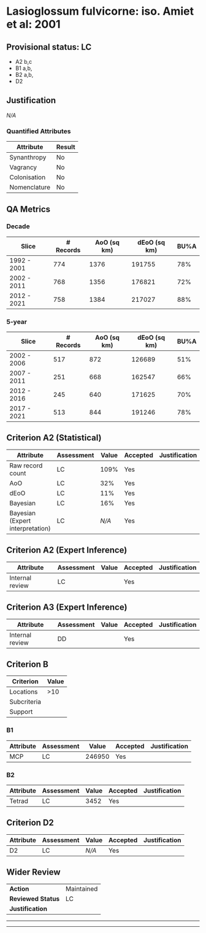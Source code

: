 # Lasioglossum fulvicorne: iso. Amiet et al: 2001
## Provisional status: LC
- A2 b,c
- B1 a,b, 
- B2 a,b, 
- D2

## Justification
*N/A*
### Quantified Attributes
|Attribute|Result|
|---|---|
|Synanthropy|No|
|Vagrancy|No|
|Colonisation|No|
|Nomenclature|No|
## QA Metrics
### Decade
| Slice | # Records | AoO (sq km) | dEoO (sq km) |BU%A |
|---|---|---|---|---|
|1992 - 2001|774|1376|191755|78%|
|2002 - 2011|768|1356|176821|72%|
|2012 - 2021|758|1384|217027|88%|
### 5-year
| Slice | # Records | AoO (sq km) | dEoO (sq km) |BU%A |
|---|---|---|---|---|
|2002 - 2006|517|872|126689|51%|
|2007 - 2011|251|668|162547|66%|
|2012 - 2016|245|640|171625|70%|
|2017 - 2021|513|844|191246|78%|
## Criterion A2 (Statistical)
|Attribute|Assessment|Value|Accepted|Justification
|---|---|---|---|---|
|Raw record count|LC|109%|Yes||
|AoO|LC|32%|Yes||
|dEoO|LC|11%|Yes||
|Bayesian|LC|16%|Yes||
|Bayesian (Expert interpretation)|LC|*N/A*|Yes||
## Criterion A2 (Expert Inference)
|Attribute|Assessment|Value|Accepted|Justification
|---|---|---|---|---|
|Internal review|LC||Yes||
## Criterion A3 (Expert Inference)
|Attribute|Assessment|Value|Accepted|Justification
|---|---|---|---|---|
|Internal review|DD||Yes||
## Criterion B
|Criterion| Value|
|---|---|
|Locations|>10|
|Subcriteria||
|Support||
### B1
|Attribute|Assessment|Value|Accepted|Justification
|---|---|---|---|---|
|MCP|LC|246950|Yes||
### B2
|Attribute|Assessment|Value|Accepted|Justification
|---|---|---|---|---|
|Tetrad|LC|3452|Yes||
## Criterion D2
|Attribute|Assessment|Value|Accepted|Justification
|---|---|---|---|---|
|D2|LC|*N/A*|Yes||
## Wider Review
|  |  |
|---|---|
|**Action**|Maintained|
|**Reviewed Status**|LC|
|**Justification**||
---
 ---
 <br><br>
 
